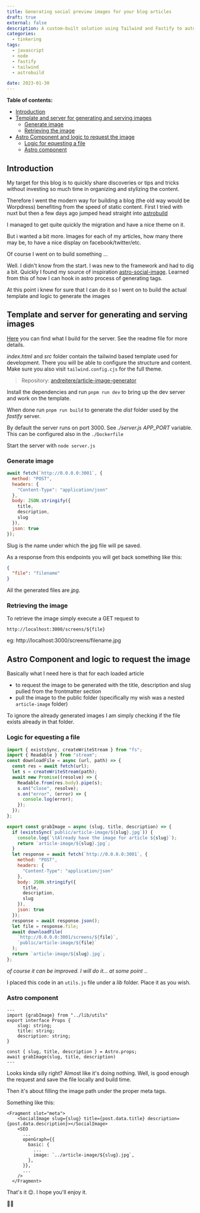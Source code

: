 ```yaml
---
title: Generating social preview images for your blog articles
draft: true
external: false
description: A custom-built solution using Tailwind and Fastify to automatically generate beautiful social media preview images for your blog posts, enhancing your content's visual appeal across platforms.
categories:
  - tinkering
tags:
  - javascript
  - node
  - fastify
  - tailwind
  - astrobuild

date: 2023-01-30
---
```


**Table of contents:**

- [Introduction](#introduction)
- [Template and server for generating and serving images](#template-and-server-for-generating-and-serving-images)
  - [Generate image](#generate-image)
  - [Retrieving the image](#retrieving-the-image)
- [Astro Component and logic to request the image](#astro-component-and-logic-to-request-the-image)
  - [Logic for equesting a file](#logic-for-equesting-a-file)
  - [Astro component](#astro-component)

## Introduction

My target for this blog is to quickly share discoveries or tips and tricks without investing so much time in organizing and stylizing the content.

Therefore I went the modern way for building a blog (the old way would be Worpdress) benefiting from the speed of static content. First I tried with nuxt but then a few days ago jumped head straight into [astrobuild](https://astro.build)

I managed to get quite quickly the migration and have a nice theme on it.

But i wanted a bit more. Images for each of my articles, how many there may be, to have a nice display on facebook/twitter/etc.

Of course I went on to build something ...

Well. I didn't know from the start. I was new to the framework and had to dig a bit. Quickly I found my source of inspiration [astro-social-image](https://github.com/Princesseuh/astro-social-images). Learned from this of how I can hook in astro process of generating tags.

At this point i knew for sure that I can do it so I went on to build the actual template and logic to generate the images

## Template and server for generating and serving images

[Here](https://github.com/andreitere/article-image-generator) you can find what I build for the server. See the readme file for more details.

*index.html* and *src* folder contain the tailwind based template used for development. There you will be able to configure the structure and content. Make sure you also visit `tailwind.config.cjs` for the full theme.

> Repository: [andreitere/article-image-generator](https://github.com/andreitere/article-image-generator)

Install the dependencies and run `pnpm run dev` to bring up the dev server and work on the template.

When done run `pnpm run build` to generate the *dist* folder used by the *fastify* server.

By default the server runs on port 3000. See *./server.js* *APP_PORT* variable. This can be configured also in the `./Dockerfile`

Start the server with `node server.js`

### Generate image

```js
await fetch(`http://0.0.0.0:3001`, {
  method: "POST",
  headers: {
    "Content-Type": "application/json"
  },
  body: JSON.stringify({
    title,
    description,
    slug
  }),
  json: true
});
```

Slug is the name under which the jpg file will pe saved.

As a response from this endpoints you will get back something like this:

```json
{
  "file": "filename"
}
```

All the generated files are *jpg*.

### Retrieving the image

To retrieve the image simply execute a GET request to

```
http://localhost:3000/screens/${file}
```

eg: http://localhost:3000/screens/filename.jpg

## Astro Component and logic to request the image

Basically what I need here is that for each loaded article

- to request the image to be generated with the title, description and slug pulled from the frontmatter section
- pull the image to the public folder (specifically my wish was a nested `article-image` folder)

To ignore the already generated images I am simply checking if the file exists already in that folder.

### Logic for equesting a file

```js
import { existsSync, createWriteStream } from "fs";
import { Readable } from "stream";
const downloadFile = async (url, path) => {
  const res = await fetch(url);
  let s = createWriteStream(path);
  await new Promise((resolve) => {
    Readable.from(res.body).pipe(s);
    s.on("close", resolve);
    s.on("error", (error) => {
      console.log(error);
    });
  });
};

export const grabImage = async (slug, title, description) => {
  if (existsSync(`public/article-image/${slug}.jpg`)) {
    console.log(`\tAlready have the image for article ${slug}`);
    return `article-image/${slug}.jpg`;
  }
  let response = await fetch(`http://0.0.0.0:3001`, {
    method: "POST",
    headers: {
      "Content-Type": "application/json"
    },
    body: JSON.stringify({
      title,
      description,
      slug
    }),
    json: true
  });
  response = await response.json();
  let file = response.file;
  await downloadFile(
    `http://0.0.0.0:3001/screens/${file}`,
    `public/article-image/${file}`
  );
  return `article-image/${slug}.jpg`;
};
```

_of course it can be improved. I will do it... at some point_ ..

I placed this code in an `utils.js` file under a *lib* folder. Place it as you wish.

### Astro component

```astro
---
import {grabImage} from "../lib/utils"
export interface Props {
	slug: string;
	title: string;
	description: string;
}

const { slug, title, description } = Astro.props;
await grabImage(slug, title, description)
---
```

Looks kinda silly right? Almost like it's doing nothing. Well, is good enough the request and save the file locally and build time.

Then it's about filling the image path under the proper meta tags.

Something like this:

```astro
<Fragment slot="meta">
    <SocialImage slug={slug} title={post.data.title} description={post.data.description}></SocialImage>
    <SEO
      ...
      openGraph={{
        basic: {
          ...
          image: `../article-image/${slug}.jpg`,
        },
      }},
      ...
    />
  </Fragment>
```

That's it 😌. I hope you'll enjoy it.

🙏🏼
